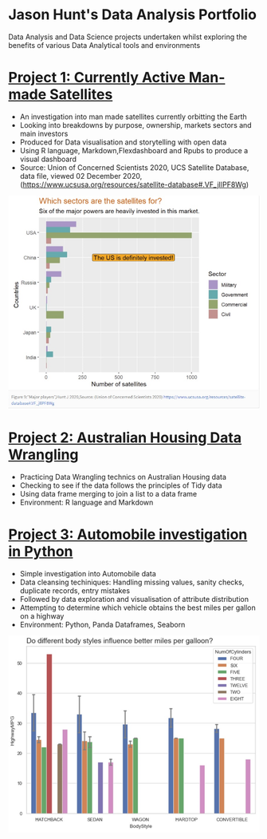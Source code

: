 # Jason Hunt's Data Analysis Portfolio
Data Analysis and Data Science projects undertaken whilst exploring the benefits of various Data Analytical tools and environments 

# [Project 1: Currently Active Man-made Satellites](https://rpubs.com/JadedKoala/satelliteabove)
* An investigation into man made satellites currently orbitting the Earth
* Looking into breakdowns by purpose, ownership, markets sectors and main investors
* Produced for Data visualisation and storytelling with open data
* Using R language, Markdown,Flexdashboard and Rpubs to produce a visual dashboard
* Source: Union of Concerned Scientists 2020, UCS Satellite Database, data file, viewed 02 December 2020, 
(<https://www.ucsusa.org/resources/satellite-database#.VF_jIlPF8Wg>)

![](/images/which_sectors.png)

# [Project 2: Australian Housing Data Wrangling](https://github.com/JasonHunt-DA/AustralianHousing_DataWrangling)
* Practicing Data Wrangling technics on Australian Housing data
* Checking to see if the data follows the principles of Tidy data
* Using data frame merging to join a list to a data frame
* Environment: R language and Markdown

# [Project 3: Automobile investigation in Python](https://github.com/JasonHunt-DA/Automobile)
* Simple investigation into Automobile data
* Data cleansing techiniques: Handling missing values, sanity checks, duplicate records, entry mistakes
* Followed by data exploration and visualisation of attribute distribution
* Attempting to determine which vehicle obtains the best miles per gallon on a highway  
* Environment: Python, Panda Dataframes, Seaborn

![](/images/best_miles.png)
